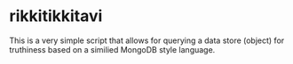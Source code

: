 # rikkitikkitavi

This is a very simple script that allows for querying a data store (object) for truthiness based on a similied MongoDB style language.
